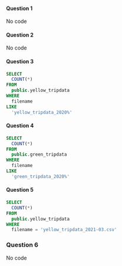 #### Question 1

No code

#### Question 2

No code

#### Question 3

```sql
SELECT
  COUNT(*)
FROM
  public.yellow_tripdata
WHERE
  filename
LIKE
  'yellow_tripdata_2020%'
```

#### Question 4

```sql
SELECT
  COUNT(*)
FROM
  public.green_tripdata
WHERE
  filename
LIKE
  'green_tripdata_2020%'
```

#### Question 5

```sql
SELECT
  COUNT(*)
FROM
  public.yellow_tripdata
WHERE
  filename = 'yellow_tripdata_2021-03.csv'
```

### Question 6

No code